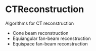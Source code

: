 # CTReconstruction

Algorithms for CT reconstruction

- Cone beam reconstruction
- Equiangular fan-beam reconstruction
- Equispace fan-beam reconstruction
